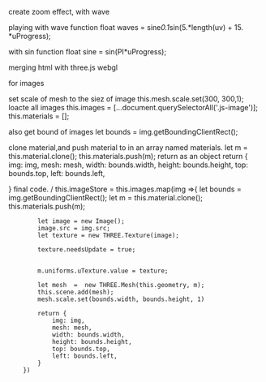 create zoom effect, with wave 

playing with wave function 
float waves = sine*0.1*sin(5.*length(uv) + 15. *uProgress);

with sin function 
 float sine = sin(PI*uProgress);
 
 merging html with three.js webgl 
 
 for images 
 
 set scale of mesh to the siez of image 
  this.mesh.scale.set(300, 300,1);
  loacte all images 
 this.images = [...document.querySelectorAll('.js-image')];
 this.materials = [];
 
 also get bound of images 
 let bounds = img.getBoundingClientRect();
 
 clone material,and push material to in an array named materials.
  let m = this.material.clone();
  this.materials.push(m);
  return as an object
   return {
     img: img,
                mesh: mesh,
                width: bounds.width,
                height: bounds.height,
                top: bounds.top,
                left: bounds.left,
   
   }
   final code. /
    this.imageStore = this.images.map(img =>{
            let bounds = img.getBoundingClientRect();
            let m = this.material.clone();
            this.materials.push(m);

            let image = new Image();
            image.src = img.src;
            let texture = new THREE.Texture(image);
           
            texture.needsUpdate = true;
        

            m.uniforms.uTexture.value = texture;

            let mesh  =  new THREE.Mesh(this.geometry, m);
            this.scene.add(mesh);
            mesh.scale.set(bounds.width, bounds.height, 1)
            
            return {
                img: img,
                mesh: mesh,
                width: bounds.width,
                height: bounds.height,
                top: bounds.top,
                left: bounds.left,
            }   
        })
   
